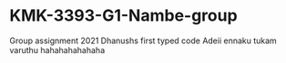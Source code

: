 # KMK-3393-G1-Nambe-group
Group assignment 2021
Dhanushs first typed code
Adeii ennaku tukam varuthu hahahahahahaha
